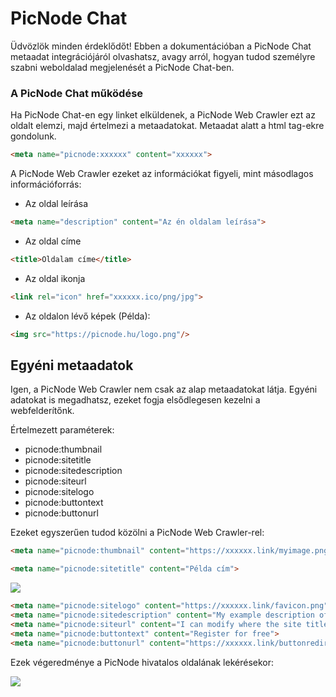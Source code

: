 # PicNode Chat
Üdvözlök minden érdeklődőt!
Ebben a dokumentációban a PicNode Chat metaadat integrációjáról olvashatsz, avagy arról, hogyan tudod személyre szabni weboldalad megjelenését a PicNode Chat-ben.

### A PicNode Chat működése
Ha PicNode Chat-en egy linket elküldenek, a PicNode Web Crawler ezt az oldalt elemzi, majd értelmezi a metaadatokat.
Metaadat alatt a <meta> html tag-ekre gondolunk.
```html
<meta name="picnode:xxxxxx" content="xxxxxx">
```

A PicNode Web Crawler ezeket az információkat figyeli, mint másodlagos információforrás:
- Az oldal leírása
```html
<meta name="description" content="Az én oldalam leírása">
```
- Az oldal címe
```html
<title>Oldalam címe</title>
```
- Az oldal ikonja
```html
<link rel="icon" href="xxxxxx.ico/png/jpg">
```
- Az oldalon lévő képek (Példa):
```html
<img src="https://picnode.hu/logo.png"/>
```

## Egyéni metaadatok
Igen, a PicNode Web Crawler nem csak az alap metaadatokat látja.
Egyéni adatokat is megadhatsz, ezeket fogja elsődlegesen kezelni a webfelderítőnk.

Értelmezett paraméterek:
- picnode:thumbnail
- picnode:sitetitle
- picnode:sitedescription
- picnode:siteurl
- picnode:sitelogo
- picnode:buttontext
- picnode:buttonurl

Ezeket egyszerűen tudod közölni a PicNode Web Crawler-rel:
```html
<meta name="picnode:thumbnail" content="https://xxxxxx.link/myimage.png">
```
```html
<meta name="picnode:sitetitle" content="Példa cím">
```
![](https://cdn.discordapp.com/attachments/770911106075197441/808753403274592357/unknown.png)
```html
<meta name="picnode:sitelogo" content="https://xxxxxx.link/favicon.png">
<meta name="picnode:sitedescription" content="My example description of my site.">
<meta name="picnode:siteurl" content="I can modify where the site title will redirect on click">
<meta name="picnode:buttontext" content="Register for free">
<meta name="picnode:buttonurl" content="https://xxxxxx.link/buttonredirection">
```

Ezek végeredménye a PicNode hivatalos oldalának lekérésekor:

![](https://media.discordapp.net/attachments/710454509742325770/807631374709293155/unknown.png)
